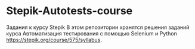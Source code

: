 # Stepik-Autotests-course
Задания к курсу Stepik
В этом репозитории хранятся решения заданий курса Автоматизация тестирования с помощью Selenium и Python
https://stepik.org/course/575/syllabus.

